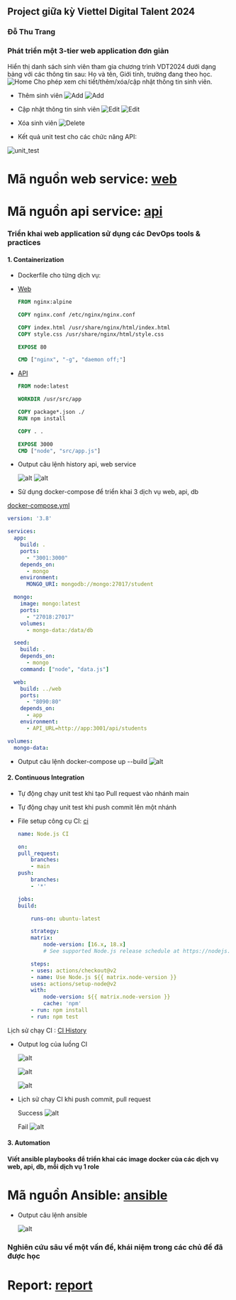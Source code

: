 ## Project giữa kỳ Viettel Digital Talent 2024
### Đỗ Thu Trang

### Phát triển một 3-tier web application đơn giản 
Hiển thị danh sách sinh viên tham gia chương trình VDT2024 dưới dạng bảng với các thông tin sau: Họ và tên, Giới tính, trường đang theo học. 
![Home](./image/overviewweb.png)
Cho phép xem chi tiết/thêm/xóa/cập nhật thông tin sinh viên.
- Thêm sinh viên
![Add](./image/addstudent.png)
![Add](./image/addstudent2.png)

- Cập nhật thông tin sinh viên
![Edit](./image/editstudent1.png)
![Edit](./image/editstudent2.png)

- Xóa sinh viên
![Delete](./image/deletestudent.png)

- Kết quả unit test cho các chức năng API:

 ![unit_test](./image/unittest.png)


# Mã nguồn web service: [web](https://github.com/Do-Trang/web)
# Mã nguồn api service: [api](https://github.com/Do-Trang/api)

### Triển khai web application sử dụng các DevOps tools & practices

#### 1. Containerization 
 - Dockerfile cho từng dịch vụ: 
 - [Web](https://github.com/Do-Trang/web/blob/main/Dockerfile)
      ```Dockerfile
    FROM nginx:alpine

    COPY nginx.conf /etc/nginx/nginx.conf

    COPY index.html /usr/share/nginx/html/index.html
    COPY style.css /usr/share/nginx/html/style.css

    EXPOSE 80

    CMD ["nginx", "-g", "daemon off;"]
    ```

- [API](https://github.com/hantbk/api_service/blob/main/Dockerfile)

    ```Dockerfile
    FROM node:latest

    WORKDIR /usr/src/app

    COPY package*.json ./
    RUN npm install

    COPY . .

    EXPOSE 3000
    CMD ["node", "src/app.js"]

    ```

- Output câu lệnh history api, web service

    ![alt](./image/historydockerweb.png)
    ![alt](./image/historydockerapi.png)

- Sử dụng docker-compose để triển khai 3 dịch vụ web, api, db   

[docker-compose.yml](https://github.com/Do-Trang/api/blob/main/docker-compose.yml)

```yaml
version: '3.8'

services:
  app:
    build: .
    ports:
      - "3001:3000"
    depends_on:
      - mongo
    environment:
      MONGO_URI: mongodb://mongo:27017/student

  mongo:
    image: mongo:latest
    ports:
      - "27018:27017"
    volumes:
      - mongo-data:/data/db

  seed:
    build: .
    depends_on:
      - mongo
    command: ["node", "data.js"]

  web:
    build: ../web
    ports:
      - "8090:80"
    depends_on:
      - app
    environment:
      - API_URL=http://app:3001/api/students

volumes:
  mongo-data:
```
- Output câu lệnh docker-compose up --build
    ![alt](./image/dockerbuild.png)
    

#### 2. Continuous Integration
- Tự động chạy unit test khi tạo Pull request vào nhánh main
- Tự động chạy unit test khi push commit lên một nhánh
 - File setup công cụ CI: [ci](https://github.com/Do-Trang/api/blob/main/.github/workflows/push.yml)

    ```yml
    name: Node.js CI

    on:
    pull_request: 
        branches:
        - main 
    push:
        branches: 
        - '*'

    jobs:
    build:

        runs-on: ubuntu-latest

        strategy:
        matrix:
            node-version: [16.x, 18.x]
            # See supported Node.js release schedule at https://nodejs.org/en/about/releases/

        steps:
        - uses: actions/checkout@v2
        - name: Use Node.js ${{ matrix.node-version }}
        uses: actions/setup-node@v2
        with:
            node-version: ${{ matrix.node-version }}
            cache: 'npm'
        - run: npm install
        - run: npm test
    ```
Lịch sử chạy CI : [CI History](https://github.com/Do-Trang/api/actions)
- Output log của luồng CI

     ![alt](./image/cilog1.png)

     ![alt](./image/cilog2.png)

     ![alt](./image/ci3.png)
     
- Lịch sử chạy CI khi push commit, pull request

    Success
    ![alt](./image/cisuccess.png)

    Fail
    ![alt](./image/cifail.png)


#### 3. Automation 
#### Viết ansible playbooks để triển khai các image docker của các dịch vụ web, api, db, mỗi dịch vụ 1 role

# Mã nguồn Ansible: [ansible](https://github.com/Do-Trang/ansible)

- Output câu lệnh ansible

    ![alt](./image/ansible.png)

### Nghiên cứu sâu về một vấn đề, khái niệm trong các chủ đề đã được học
# Report: [report](https://docs.google.com/document/d/1fBfgRiH0I7oR0PM1Og8tGDKLOAA6GRnaUN7tQpu70Hw/edit)